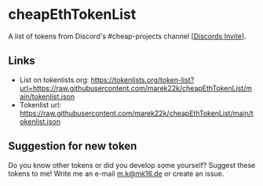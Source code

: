 # cheapEthTokenList
A list of tokens from Discord's #cheap-projects channel [[Discords Invite](https://discord.gg/r3WUGxzUH8)].

## Links
- List on tokenlists.org: https://tokenlists.org/token-list?url=https://raw.githubusercontent.com/marek22k/cheapEthTokenList/main/tokenlist.json
- Tokenlist url: https://raw.githubusercontent.com/marek22k/cheapEthTokenList/main/tokenlist.json

## Suggestion for new token
Do you know other tokens or did you develop some yourself? Suggest these tokens to me! Write me an e-mail m.k@mk16.de or create an issue.
